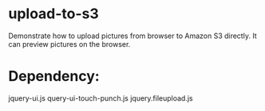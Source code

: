 # upload-to-s3
Demonstrate how to upload pictures from browser to Amazon S3 directly. It can preview pictures on the browser.

# Dependency:
jquery-ui.js
query-ui-touch-punch.js
jquery.fileupload.js
